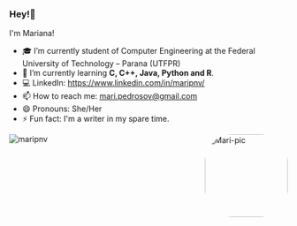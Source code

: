 ### Hey!👋


I'm Mariana!

- 🎓 I’m currently student of Computer Engineering at the Federal University of Technology – Parana (UTFPR) 
- 🌱 I’m currently learning **C, C++, Java, Python and R**.
- 💻 LinkedIn: https://www.linkedin.com/in/maripnv/
- 📫 How to reach me: mari.pedrosov@gmail.com
- 😄 Pronouns: She/Her
- ⚡ Fun fact: I'm a writer in my spare time.

<p><img align="left" src="https://github-readme-stats.vercel.app/api/top-langs?username=maripnv&show_icons=true&theme=dracula&locale=en&layout=compact" alt="maripnv"/></p>
 <img align="right" alt="Mari-pic" height="150" style="border-radius:50px;" src="https://cdn.picrew.me/shareImg/org/202301/338224_MOm2UuWo.png?width=676&height=676">
</div>
  
